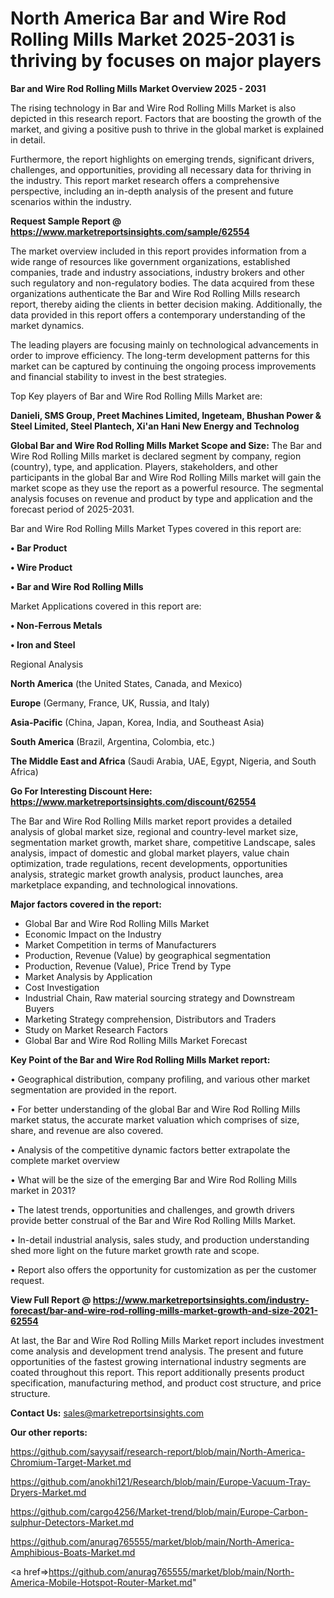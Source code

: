  # North America Bar and Wire Rod Rolling Mills Market 2025-2031 is thriving by focuses on major players

<Strong> Bar and Wire Rod Rolling Mills Market Overview 2025 - 2031</strong>

The rising technology in Bar and Wire Rod Rolling Mills Market is also depicted in this research report. Factors that are boosting the growth of the market, and giving a positive push to thrive in the global market is explained in detail.

Furthermore, the report highlights on emerging trends, significant drivers, challenges, and opportunities, providing all necessary data for thriving in the industry. This report market research offers a comprehensive perspective, including an in-depth analysis of the present and future scenarios within the industry.

<strong>Request Sample Report @ <a href=https://www.marketreportsinsights.com/sample/62554>https://www.marketreportsinsights.com/sample/62554</a></strong>

The market overview included in this report provides information from a wide range of resources like government organizations, established companies, trade and industry associations, industry brokers and other such regulatory and non-regulatory bodies. The data acquired from these organizations authenticate the Bar and Wire Rod Rolling Mills research report, thereby aiding the clients in better decision making. Additionally, the data provided in this report offers a contemporary understanding of the market dynamics.

The leading players are focusing mainly on technological advancements in order to improve efficiency. The long-term development patterns for this market can be captured by continuing the ongoing process improvements and financial stability to invest in the best strategies.

Top Key players of Bar and Wire Rod Rolling Mills Market are:

<strong>Danieli, SMS Group, Preet Machines Limited, Ingeteam, Bhushan Power & Steel Limited, Steel Plantech, Xi'an Hani New Energy and Technolog</strong>

<strong><b>Global Bar and Wire Rod Rolling Mills Market Scope and Size:</b></strong>
The Bar and Wire Rod Rolling Mills market is declared segment by company, region (country), type, and application. Players, stakeholders, and other participants in the global Bar and Wire Rod Rolling Mills market will gain the market scope as they use the report as a powerful resource. The segmental analysis focuses on revenue and product by type and application and the forecast period of 2025-2031.

Bar and Wire Rod Rolling Mills Market Types covered in this report are:

<strong>• Bar Product

• Wire Product

• Bar and Wire Rod Rolling Mills</strong>

Market Applications covered in this report are:

<strong>• Non-Ferrous Metals

• Iron and Steel</strong> 

Regional Analysis

<strong>North America</strong> (the United States, Canada, and Mexico)

<strong>Europe</strong> (Germany, France, UK, Russia, and Italy)

<strong>Asia-Pacific</strong> (China, Japan, Korea, India, and Southeast Asia)

<strong>South America</strong> (Brazil, Argentina, Colombia, etc.)

<strong>The Middle East and Africa</strong> (Saudi Arabia, UAE, Egypt, Nigeria, and South Africa)

<strong>Go For Interesting Discount Here: <a href=https://www.marketreportsinsights.com/discount/62554>https://www.marketreportsinsights.com/discount/62554</a></strong>

The Bar and Wire Rod Rolling Mills market report provides a detailed analysis of global market size, regional and country-level market size, segmentation market growth, market share, competitive Landscape, sales analysis, impact of domestic and global market players, value chain optimization, trade regulations, recent developments, opportunities analysis, strategic market growth analysis, product launches, area marketplace expanding, and technological innovations.

<strong><b>Major factors covered in the report:</b></strong>
<ul>
  <li>Global Bar and Wire Rod Rolling Mills Market </li>
  <li>Economic Impact on the Industry</li>
  <li>Market Competition in terms of Manufacturers</li>
  <li>Production, Revenue (Value) by geographical segmentation</li>
  <li>Production, Revenue (Value), Price Trend by Type</li>
  <li>Market Analysis by Application</li>
  <li>Cost Investigation</li>
  <li>Industrial Chain, Raw material sourcing strategy and Downstream Buyers</li>
  <li>Marketing Strategy comprehension, Distributors and Traders</li>
  <li>Study on Market Research Factors</li>
  <li>Global Bar and Wire Rod Rolling Mills Market Forecast</li>
</ul>

<strong><b>Key Point of the Bar and Wire Rod Rolling Mills Market report:</b></strong>

• Geographical distribution, company profiling, and various other market segmentation are provided in the report.

• For better understanding of the global Bar and Wire Rod Rolling Mills market status, the accurate market valuation which comprises of size, share, and revenue are also covered.

• Analysis of the competitive dynamic factors better extrapolate the complete market overview

• What will be the size of the emerging Bar and Wire Rod Rolling Mills market in 2031?

• The latest trends, opportunities and challenges, and growth drivers provide better construal of the Bar and Wire Rod Rolling Mills Market.

• In-detail industrial analysis, sales study, and production understanding shed more light on the future market growth rate and scope.

• Report also offers the opportunity for customization as per the customer request.

<strong><b>View Full Report @ <a href=https://www.marketreportsinsights.com/industry-forecast/bar-and-wire-rod-rolling-mills-market-growth-and-size-2021-62554>https://www.marketreportsinsights.com/industry-forecast/bar-and-wire-rod-rolling-mills-market-growth-and-size-2021-62554</a></b></strong>


At last, the Bar and Wire Rod Rolling Mills Market report includes investment come analysis and development trend analysis. The present and future opportunities of the fastest growing international industry segments are coated throughout this report. This report additionally presents product specification, manufacturing method, and product cost structure, and price structure.

<strong>Contact Us:</strong>
sales@marketreportsinsights.com

<strong>Our other reports:</strong>

<a href=https://github.com/sayysaif/research-report/blob/main/North-America-Chromium-Target-Market.md>https://github.com/sayysaif/research-report/blob/main/North-America-Chromium-Target-Market.md</a>

<a href=https://github.com/anokhi121/Research/blob/main/Europe-Vacuum-Tray-Dryers-Market.md>https://github.com/anokhi121/Research/blob/main/Europe-Vacuum-Tray-Dryers-Market.md</a>

<a href=https://github.com/cargo4256/Market-trend/blob/main/Europe-Carbon-sulphur-Detectors-Market.md>https://github.com/cargo4256/Market-trend/blob/main/Europe-Carbon-sulphur-Detectors-Market.md</a>

<a href=https://github.com/anurag765555/market/blob/main/North-America-Amphibious-Boats-Market.md>https://github.com/anurag765555/market/blob/main/North-America-Amphibious-Boats-Market.md</a>

<a href=>https://github.com/anurag765555/market/blob/main/North-America-Mobile-Hotspot-Router-Market.md</a>"
